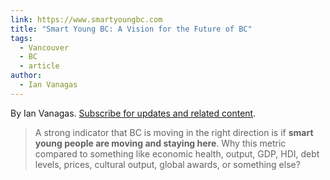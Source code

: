 ```yaml
---
link: https://www.smartyoungbc.com
title: "Smart Young BC: A Vision for the Future of BC"
tags:
  - Vancouver
  - BC
  - article
author:
  - Ian Vanagas
---
```

By Ian Vanagas. [Subscribe for updates and related content](https://smartyoungbc.substack.com/).

> A strong indicator that BC is moving in the right direction is if **smart young people are moving and staying here**. Why this metric compared to something like economic health, output, GDP, HDI, debt levels, prices, cultural output, global awards, or something else?